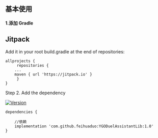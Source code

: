 ## 基本使用

#### 1.添加 Gradle

## Jitpack

Add it in your root build.gradle at the end of repositories:
```
allprojects {
     repositories {
	...
	maven { url 'https://jitpack.io' }
     }
}

```
Step 2. Add the dependency

[![Version](https://jitpack.io/v/feihuaduo/YGODuelAssistantLib.svg)](https://jitpack.io/#feihuaduo/YGODuelAssistantLib)

```
dependencies {

    //依赖
    implementation 'com.github.feihuaduo:YGODuelAssistantLib:1.0'
}
```